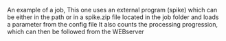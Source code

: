 An example of a job,
This one uses an external program (spike) which can be either in the path or in a spike.zip file located in the job folder
and loads a parameter from the config file
It also counts the processing progression, which can then be followed from the WEBserver
